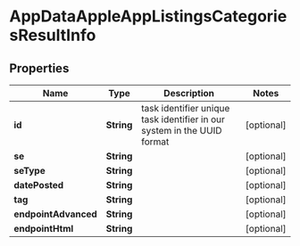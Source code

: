 

# AppDataAppleAppListingsCategoriesResultInfo


## Properties

| Name | Type | Description | Notes |
|------------ | ------------- | ------------- | -------------|
|**id** | **String** | task identifier unique task identifier in our system in the UUID format |  [optional] |
|**se** | **String** |  |  [optional] |
|**seType** | **String** |  |  [optional] |
|**datePosted** | **String** |  |  [optional] |
|**tag** | **String** |  |  [optional] |
|**endpointAdvanced** | **String** |  |  [optional] |
|**endpointHtml** | **String** |  |  [optional] |



